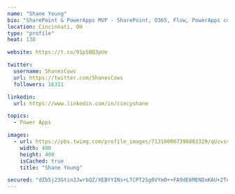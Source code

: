 ```yaml
---
name: "Shane Young"
bio: "SharePoint & PowerApps MVP - SharePoint, O365, Flow, PowerApps consulting? @PowerApps911 | Pure Snark? You found it."
location: Cincinnati, OH
type: "profile"
heat: 138

website: https://t.co/91p5BQ3pUe

twitter:
  username: ShanesCows
  url: https://twitter.com/ShanesCows
  followers: 16311

linkedin:
  url: https://www.linkedin.com/in/cincyshane

topics:
  - Power Apps

images:
  - url: https://pbs.twimg.com/profile_images/713100007398883329/qUzvsvQ3_400x400.jpg
    width: 400
    height: 400
    isCached: true
    title: "Shane Young"

secured: "dZb5j23Gtin3JwrbQZ/XEBYYINs+LTCPT2Sg0VYmO++FA9dE6MENDxKAU+2Tuhu05ZF4ZYb+22116RDR8H9Z6rJY39V+GQH8KEfCyX0zCndmNzRxWOG3k/sHfus+brD7keqlj9BNxlAfu0RB+AHwPy5f5l9RjrGH8nD3j5zN0DcuTWRyFoUJGrrWvMR0VCDfH/cF7Xb7YfDrZwdhE+kKzGUwqFWCyloDnVNNO9FdQ+ThcAyAicJHsN3jKBXuDrZ/UjPyWlXzV01CMMx7MekbtNCypYlfdpEOihqV864pRQO5GwdlWbIuowy0oQGTZAuax4MxUTsxNSgSDec1U7KJlvmKpte+PxDMDOy1ujsmeWgjWJgRlTLkDGamWVsz4pOuXW56DyY55+CHs7jJRCql/HvX8wBrN9L+ipgAE57JLy0=;z80ZeGdymVkvFMmusTE1Gg=="
---
```


